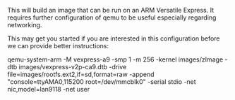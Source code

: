 This will build an image that can be run on an ARM Versatile Express. It requires
further configuration of qemu to be useful especially regarding networking.

This may get you started if you are interested in this configuration before
we can provide better instructions:

qemu-system-arm -M vexpress-a9 -smp 1 -m 256 -kernel images/zImage -dtb images/vexpress-v2p-ca9.dtb -drive file=images/rootfs.ext2,if=sd,format=raw -append "console=ttyAMA0,115200 root=/dev/mmcblk0" -serial stdio -net nic,model=lan9118 -net user

